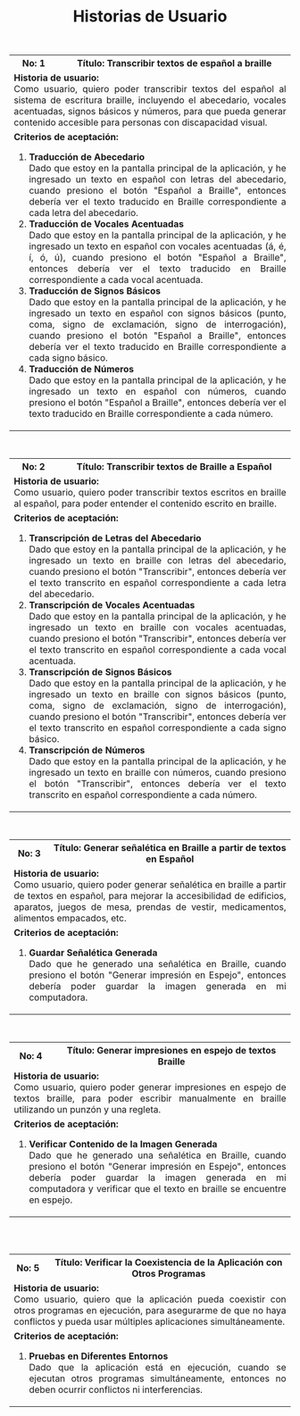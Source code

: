 <h1 align="center">Historias de Usuario</h1>

<br>      
<!--Historia 1-->

<table>

  <tr>
    <th>No: 1</th>
    <th>Título: Transcribir textos de español a braille</th>
  </tr>
  <tr>
    <td colspan="2" align="justify"><b>Historia de usuario:</b><br>
      Como usuario, quiero poder transcribir textos del español al sistema de escritura braille, incluyendo el abecedario, vocales acentuadas, signos básicos y números, para que pueda generar contenido accesible para personas con discapacidad visual.
    </td>
  </tr>
  <tr align="justify">
    <td colspan="2"><b>Criterios de aceptación:</b>
      <ol>
        <li><b>Traducción de Abecedario</b> <br>Dado que estoy en la pantalla principal de la aplicación, y he ingresado un texto en español con letras del abecedario, cuando presiono el botón "Español a Braille", entonces debería ver el texto traducido en Braille correspondiente a cada letra del abecedario.</li>
        <li><b>Traducción de Vocales Acentuadas</b> <br>Dado que estoy en la pantalla principal de la aplicación, y he ingresado un texto en español con vocales acentuadas (á, é, í, ó, ú), cuando presiono el botón "Español a Braille", entonces debería ver el texto traducido en Braille correspondiente a cada vocal acentuada.</li>
      <li><b>Traducción de Signos Básicos</b> <br>Dado que estoy en la pantalla principal de la aplicación, y he ingresado un texto en español con signos básicos (punto, coma, signo de exclamación, signo de interrogación), cuando presiono el botón "Español a Braille", entonces debería ver el texto traducido en Braille correspondiente a cada signo básico.</li>
      <li><b>Traducción de Números</b> <br>Dado que estoy en la pantalla principal de la aplicación, y he ingresado un texto en español con números, cuando presiono el botón "Español a Braille", entonces debería ver el texto traducido en Braille correspondiente a cada número.</li>
      </ol>
    </td>
  </tr>
</table>

<br>
<!--Historia 2-->

<table>
  <tr>
    <th>No: 2</th>
    <th>Título: Transcribir textos de Braille a Español</th>
  </tr>
  <tr>
    <td colspan="2" align="justify"><b>Historia de usuario:</b><br>
      Como usuario, quiero poder transcribir textos escritos en braille al español, para poder entender el contenido escrito en braille.
    </td>
  </tr>
  <tr align="justify">
    <td colspan="2"><b>Criterios de aceptación:</b>
      <ol>
        <li><b>Transcripción de Letras del Abecedario</b> <br>Dado que estoy en la pantalla principal de la aplicación, y he ingresado un texto en braille con letras del abecedario, cuando presiono el botón "Transcribir", entonces debería ver el texto transcrito en español correspondiente a cada letra del abecedario.</li>
        <li><b>Transcripción de Vocales Acentuadas</b> <br>Dado que estoy en la pantalla principal de la aplicación, y he ingresado un texto en braille con vocales acentuadas, cuando presiono el botón "Transcribir", entonces debería ver el texto transcrito en español correspondiente a cada vocal acentuada.</li>
        <li><b>Transcripción de Signos Básicos</b> <br>Dado que estoy en la pantalla principal de la aplicación, y he ingresado un texto en braille con signos básicos (punto, coma, signo de exclamación, signo de interrogación), cuando presiono el botón "Transcribir", entonces debería ver el texto transcrito en español correspondiente a cada signo básico.</li>
        <li><b>Transcripción de Números</b> <br>Dado que estoy en la pantalla principal de la aplicación, y he ingresado un texto en braille con números, cuando presiono el botón "Transcribir", entonces debería ver el texto transcrito en español correspondiente a cada número.</li>
      </ol>
    </td>
  </tr>
</table>

<br>
<!--Historia 3-->

<table>
  <tr>
    <th>No: 3</th>
    <th>Título: Generar señalética en Braille a partir de textos en Español</th>
  </tr>
  <tr>
    <td colspan="2" align="justify"><b>Historia de usuario:</b><br>
      Como usuario, quiero poder generar señalética en braille a partir de textos en español, para mejorar la accesibilidad de edificios, aparatos, juegos de mesa, prendas de vestir, medicamentos, alimentos empacados, etc.
    </td>
  </tr>
  <tr align="justify">
    <td colspan="2"><b>Criterios de aceptación:</b>
      <ol>
        <li><b>Guardar Señalética Generada</b> <br>Dado que he generado una señalética en Braille, cuando presiono el botón "Generar impresión en Espejo", entonces debería poder guardar la imagen generada en mi computadora.</li>
      </ol>
    </td>
  </tr>
</table>

<br>
<!--Historia 4-->

<table>
  <tr>
    <th>No: 4</th>
    <th>Título: Generar impresiones en espejo de textos Braille</th>
  </tr>
  <tr>
    <td colspan="2" align="justify"><b>Historia de usuario:</b><br>
      Como usuario, quiero poder generar impresiones en espejo de textos braille, para poder escribir manualmente en braille utilizando un punzón y una regleta.
    </td>
  </tr>
  <tr align="justify">
    <td colspan="2"><b>Criterios de aceptación:</b>
      <ol>
        <li><b>Verificar Contenido de la Imagen Generada</b> <br>Dado que he generado una señalética en Braille, cuando presiono el botón "Generar impresión en Espejo", entonces debería poder guardar la imagen generada en mi computadora y verificar que el texto en braille se encuentre en espejo.</li>
      </ol>
    </td>
  </tr>
</table>
<br>
<br>
<!--Historias de características no funcionales-->

<!--Compatibilidad: Coexistencia-->
<table>
  <tr>
    <th>No: 5</th>
    <th>Título: Verificar la Coexistencia de la Aplicación con Otros Programas</th>
  </tr>
  <tr>
    <td colspan="2" align="justify"><b>Historia de usuario:</b><br>
      Como usuario, quiero que la aplicación pueda coexistir con otros programas en ejecución, para asegurarme de que no haya conflictos y pueda usar múltiples aplicaciones simultáneamente.
    </td>
  </tr>
  <tr align="justify">
    <td colspan="2"><b>Criterios de aceptación:</b>
      <ol>
        <li><b>Pruebas en Diferentes Entornos</b> <br>Dado que la aplicación está en ejecución, cuando se ejecutan otros programas simultáneamente, entonces no deben ocurrir conflictos ni interferencias.</li>
      </ol>
    </td>
  </tr>
</table>

